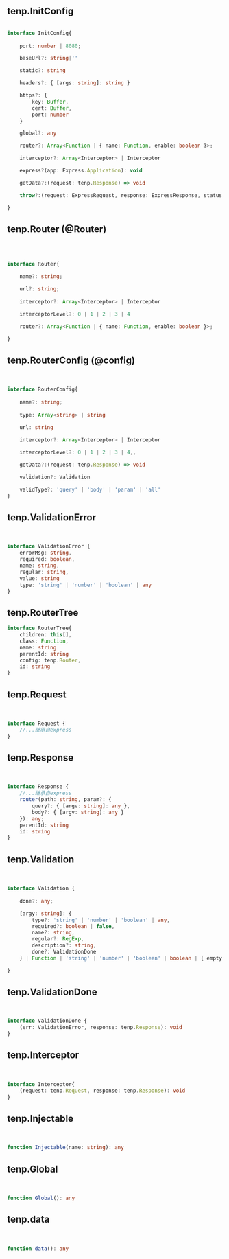 

## tenp.InitConfig

```typescript

interface InitConfig{
	
	port: number | 8080;

	baseUrl?: string|''

	static?: string

	headers?: { [args: string]: string }

	https?: {
		key: Buffer,
		cert: Buffer,
		port: number
	}

	global?: any

	router?: Array<Function | { name: Function, enable: boolean }>;

	interceptor?: Array<Interceptor> | Interceptor

	express?(app: Express.Application): void

	getData?:(request: tenp.Response) => void

	throw?:(request: ExpressRequest, response: ExpressResponse, status: number, error: Error) => void;

}
```
## tenp.Router (@Router)

<br>

```typescript

interface Router{

	name?: string;

	url?: string;
	
	interceptor?: Array<Interceptor> | Interceptor

	interceptorLevel?: 0 | 1 | 2 | 3 | 4

	router?: Array<Function | { name: Function, enable: boolean }>;

}
```
## tenp.RouterConfig (@config)

<br>

```typescript
interface RouterConfig{
	
	name?: string;
	
	type: Array<string> | string
	
	url: string

	interceptor?: Array<Interceptor> | Interceptor

	interceptorLevel?: 0 | 1 | 2 | 3 | 4,,

	getData?:(request: tenp.Response) => void

	validation?: Validation

	validType?: 'query' | 'body' | 'param' | 'all'
}
```
## tenp.ValidationError 

<br>

```typescript
interface ValidationError {
	errorMsg: string,
	required: boolean,
	name: string,
	regular: string,
	value: string
	type: 'string' | 'number' | 'boolean' | any
}
```
## tenp.RouterTree

```typescript
interface RouterTree{
	children: this[], 
	class: Function,
	name: string
	parentId: string
	config: tenp.Router,
	id: string
}
```

## tenp.Request 

<br>

```typescript
interface Request {
	//...继承自express
}
```

## tenp.Response 

<br>

```typescript
interface Response {
	//...继承自express
	router(path: string, param?: {
		query?: { [argv: string]: any }, 
		body?: { [argv: string]: any }
	}): any;
	parentId: string
	id: string
}
```

## tenp.Validation 

<br>

```typescript
interface Validation {
		
	done?: any;

	[argy: string]: {
		type?: 'string' | 'number' | 'boolean' | any,
		required?: boolean | false,
		name?: string,
		regular?: RegExp,
		description?: string,
		done?: ValidationDone
	} | Function | 'string' | 'number' | 'boolean' | boolean | { empty: string, regular: string } | any;

}
```
## tenp.ValidationDone 

<br>

```typescript
interface ValidationDone {
	(err: ValidationError, response: tenp.Response): void
}
```


## tenp.Interceptor 

<br>

```typescript
interface Interceptor{
	(request: tenp.Request, response: tenp.Response): void
}
```

## tenp.Injectable 

<br>

```typescript
function Injectable(name: string): any
```
## tenp.Global 

<br>

```typescript
function Global(): any
```
## tenp.data 

<br>

```typescript
function data(): any
```